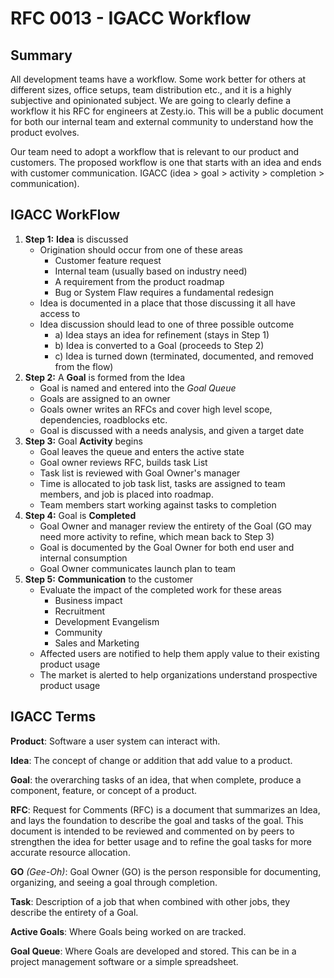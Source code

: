 # RFC 0013 - IGACC Workflow

## Summary

All development teams have a workflow. Some work better for others at different sizes, office setups, team distribution etc., and it is a highly subjective and opinionated subject. We are going to clearly define a workflow it his RFC for engineers at Zesty.io. This will be a public document for both our internal team and external community to understand how the product evolves.

Our team need to adopt a workflow that is relevant to our product and customers. The proposed workflow is one that starts with an idea and ends with customer communication. IGACC (idea > goal > activity > completion > communication).

## IGACC WorkFlow

1. **Step 1:** **Idea** is discussed
 	* Origination should occur from one of these areas
		* Customer feature request
		* Internal team (usually based on industry need)
		* A requirement from the product roadmap
		* Bug or System Flaw requires a fundamental redesign
	* Idea is documented in a place that those discussing it all have access to
	* Idea discussion should lead to one of three possible outcome
 		* a) Idea stays an idea for refinement (stays in Step 1)
		* b) Idea is converted to a Goal (proceeds to Step 2)
		* c) Idea is turned down (terminated, documented, and removed from the flow)
2. **Step 2:** A **Goal** is formed from the Idea
	* Goal is named and entered into the *Goal Queue*
	* Goals are assigned to an owner
	* Goals owner writes an RFCs and cover high level scope, dependencies, roadblocks etc.
	* Goal is discussed with a needs analysis, and given a target date
3. **Step 3:** Goal **Activity** begins
	* Goal leaves the queue and enters the active state
 	* Goal owner reviews RFC, builds task List
	* Task list is reviewed with Goal Owner's manager
	* Time is allocated to job task list, tasks are assigned to team members, and job is placed into roadmap.
	* Team members start working against tasks to completion
4. **Step 4:** Goal is **Completed**
	* Goal Owner and manager review the entirety of the Goal (GO may need more activity to refine, which mean back to Step 3)
	* Goal is documented by the Goal Owner for both end user and internal consumption
	* Goal Owner communicates launch plan to team
5. **Step 5:** **Communication** to the customer
	* Evaluate the impact of the completed work for these areas
	 	* Business impact
		* Recruitment
		* Development Evangelism
		* Community
		* Sales and Marketing
	* Affected users are notified to help them apply value to their existing product usage
	* The market is alerted to help organizations understand prospective product usage


## IGACC Terms

**Product**: Software a user system can interact with.

**Idea**: The concept of change or addition that add value to a product.

**Goal**: the overarching tasks of an idea, that when complete, produce a component, feature, or concept of a product.

**RFC**: Request for Comments (RFC) is a document that summarizes an Idea, and lays the foundation to describe the goal and tasks of the goal. This document is intended to be reviewed and commented on by peers to strengthen the idea for better usage and to refine the goal tasks for more accurate resource allocation.

**GO** *(Gee-Oh)*: Goal Owner (GO) is the person responsible for documenting, organizing, and seeing a goal through completion.

**Task**: Description of a job that when combined with other jobs, they describe the entirety of a Goal.

**Active Goals**: Where Goals being worked on are tracked.

**Goal Queue**: Where Goals are developed and stored. This can be in a project management software or a simple spreadsheet.
